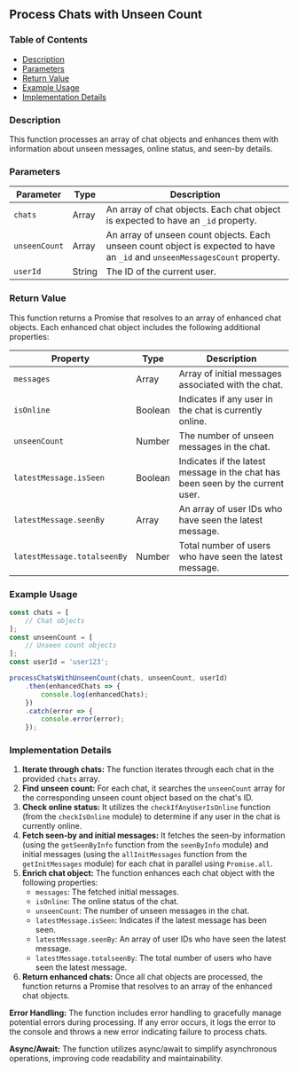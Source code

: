 ##  Process Chats with Unseen Count 
###  Table of Contents
* [Description](#description)
* [Parameters](#parameters)
* [Return Value](#return-value)
* [Example Usage](#example-usage)
* [Implementation Details](#implementation-details)

### Description
This function processes an array of chat objects and enhances them with information about unseen messages, online status, and seen-by details. 

### Parameters

| Parameter | Type | Description |
|---|---|---|
| `chats` | Array | An array of chat objects. Each chat object is expected to have an `_id` property. |
| `unseenCount` | Array | An array of unseen count objects. Each unseen count object is expected to have an `_id` and `unseenMessagesCount` property.  |
| `userId` | String | The ID of the current user. |

### Return Value
This function returns a Promise that resolves to an array of enhanced chat objects. Each enhanced chat object includes the following additional properties:

| Property | Type | Description |
|---|---|---|
| `messages` | Array | Array of initial messages associated with the chat. |
| `isOnline` | Boolean | Indicates if any user in the chat is currently online. |
| `unseenCount` | Number | The number of unseen messages in the chat. |
| `latestMessage.isSeen` | Boolean | Indicates if the latest message in the chat has been seen by the current user. |
| `latestMessage.seenBy` | Array | An array of user IDs who have seen the latest message. |
| `latestMessage.totalseenBy` | Number | Total number of users who have seen the latest message. |

### Example Usage
```javascript
const chats = [
    // Chat objects
];
const unseenCount = [
    // Unseen count objects
];
const userId = 'user123';

processChatsWithUnseenCount(chats, unseenCount, userId)
    .then(enhancedChats => {
        console.log(enhancedChats);
    })
    .catch(error => {
        console.error(error);
    });
```

### Implementation Details

1. **Iterate through chats:** The function iterates through each chat in the provided `chats` array.
2. **Find unseen count:** For each chat, it searches the `unseenCount` array for the corresponding unseen count object based on the chat's ID. 
3. **Check online status:** It utilizes the `checkIfAnyUserIsOnline` function (from the `checkIsOnline` module) to determine if any user in the chat is currently online.
4. **Fetch seen-by and initial messages:** It fetches the seen-by information (using the `getSeenByInfo` function from the `seenByInfo` module) and initial messages (using the `allInitMessages` function from the `getInitMessages` module) for each chat in parallel using `Promise.all`.
5. **Enrich chat object:**  The function enhances each chat object with the following properties:
    - `messages`: The fetched initial messages.
    - `isOnline`: The online status of the chat.
    - `unseenCount`: The number of unseen messages in the chat.
    - `latestMessage.isSeen`: Indicates if the latest message has been seen.
    - `latestMessage.seenBy`:  An array of user IDs who have seen the latest message. 
    - `latestMessage.totalseenBy`:  The total number of users who have seen the latest message.
6. **Return enhanced chats:** Once all chat objects are processed, the function returns a Promise that resolves to an array of the enhanced chat objects.

**Error Handling:** The function includes error handling to gracefully manage potential errors during processing. If any error occurs, it logs the error to the console and throws a new error indicating failure to process chats. 

**Async/Await:** The function utilizes async/await to simplify asynchronous operations, improving code readability and maintainability. 
